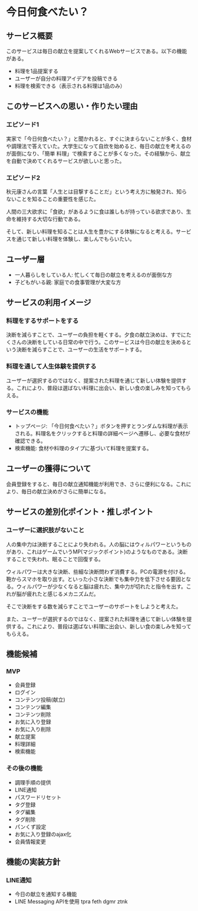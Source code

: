 # 今日何食べたい？
## サービス概要
このサービスは毎日の献立を提案してくれるWebサービスである。以下の機能がある。
* 料理を1品提案する
* ユーザーが自分の料理アイデアを投稿できる
* 料理を検索できる（表示される料理は1品のみ）

## このサービスへの思い・作りたい理由
### エピソード1
実家で「今日何食べたい？」と聞かれると、すぐに決まらないことが多く、食材や調理法で答えていた。大学生になって自炊を始めると、毎日の献立を考えるのが面倒になり、「簡単 料理」で検索することが多くなった。その経験から、献立を自動で決めてくれるサービスが欲しいと思った。

### エピソード2
秋元康さんの言葉「人生とは目撃することだ」という考え方に触発され、知らないことを知ることの重要性を感じた。

人間の三大欲求に「食欲」があるように食は誰しもが持っている欲求であり、生命を維持する大切な行動である。

そして、新しい料理を知ることは人生を豊かにする体験になると考える。サービスを通じて新しい料理を体験し、楽しんでもらいたい。

## ユーザー層
* 一人暮らしをしている人: 忙しくて毎日の献立を考えるのが面倒な方
* 子どもがいる親: 家庭での食事管理が大変な方

## サービスの利用イメージ
### 料理をするサポートをする
決断を減らすことで、ユーザーの負担を軽くする。夕食の献立決めは、すでにたくさんの決断をしている日常の中で行う。このサービスは今日の献立を決めるという決断を減らすことで、ユーザーの生活をサポートする。
### 料理を通して人生体験を提供する
ユーザーが選択するのではなく、提案された料理を通じて新しい体験を提供する。これにより、普段は選ばない料理に出会い、新しい食の楽しみを知ってもらえる。
### サービスの機能
* トップページ: 「今日何食べたい？」ボタンを押すとランダムな料理が表示される。料理名をクリックすると料理の詳細ページへ遷移し、必要な食材が確認できる。
* 検索機能: 食材や料理のタイプに基づいて料理を提案する。

## ユーザーの獲得について
会員登録をすると、毎日の献立通知機能が利用でき、さらに便利になる。これにより、毎日の献立決めがさらに簡単になる。

## サービスの差別化ポイント・推しポイント
### ユーザーに選択肢がないこと
人の集中力は決断することにより失われる。人の脳にはウィルパワーというものがあり、これはゲームでいうMP(マジックポイント)のようなものである。決断することで失われ、眠ることで回復する。

ウィルパワーは大きな決断、些細な決断問わず消費する。PCの電源を付ける。鞄からスマホを取り出す。といった小さな決断でも集中力を低下させる要因となる。ウィルパワーが少なくなると脳は疲れた、集中力が切れたと指令を出す。これが脳が疲れたと感じるメカニズムだ。

そこで決断をする数を減らすことでユーザーのサポートをしようと考えた。

また、ユーザーが選択するのではなく、提案された料理を通じて新しい体験を提供する。これにより、普段は選ばない料理に出会い、新しい食の楽しみを知ってもらえる。

## 機能候補
### MVP
* 会員登録
* ログイン
* コンテンツ投稿(献立)
* コンテンツ編集
* コンテンツ削除
* お気に入り登録
* お気に入り削除
* 献立提案
* 料理詳細
* 検索機能

### その後の機能
* 調理手順の提供
* LINE通知
* パスワードリセット
* タグ登録
* タグ編集
* タグ削除
* パンくず設定
* お気に入り登録のajax化
* 会員情報変更

## 機能の実装方針
### LINE通知
* 今日の献立を通知する機能
* LINE Messaging APIを使用
tpra feth dgmr ztnk